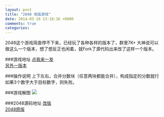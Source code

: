```yaml
---
layout: post
title: "2048 改版游戏"
date: 2014-03-16 13:10:16 +0800
comments: true
categories: 
---
```


2048这个游戏简直停不下来，已经玩了各种各样的版本了，群里7K+ 大神说可以做这么一个版本，想了想反正也闲着，就Fork了源代码出来改了这样一个版本。

###游戏地址
[点我来一发](http://www.unkeltao.com/2048/)  
[另外一版本](http://www.unkeltao.com/jiuzizhenyan/)

<!--more-->
###操作说明
上下左右，合并分数块（任意两块都能合并），构成指定的分数就行  
如果3个数字大于目标数字，则失败。 

###游戏解图
![](http://unkeltao.qiniudn.com/2048/IMG_2048.png)

###2048源码地址
[改版](https://github.com/UnkelTao/2048/tree/gh-pages)  
[2048原版](https://github.com/gabrielecirulli/2048)

